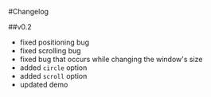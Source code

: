 #Changelog

##v0.2
- fixed positioning bug
- fixed scrolling bug
- fixed bug that occurs while changing the window's size
- added `circle` option
- added `scroll` option
- updated demo
